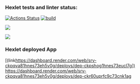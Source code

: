 ### Hexlet tests and linter status:
[![Actions Status](https://github.com/Kukuru5a/java-project-72/actions/workflows/hexlet-check.yml/badge.svg)](https://github.com/Kukuru5a/java-project-72/actions)
[![build](https://github.com/Kukuru5a/java-project-72/actions/workflows/build.yml/badge.svg)](https://github.com/Kukuru5a/java-project-72/actions/workflows/build.yml)

<a href="https://codeclimate.com/github/Kukuru5a/java-project-72/maintainability"><img src="https://api.codeclimate.com/v1/badges/f439a066b952ccfd6468/maintainability" /></a>

<a href="https://codeclimate.com/github/Kukuru5a/java-project-72/test_coverage"><img src="https://api.codeclimate.com/v1/badges/f439a066b952ccfd6468/test_coverage" /></a>


### Hexlet deployed App
[(link[https://dashboard.render.com/web/srv-ckpqva81hnes73eh5v0g/deploys/dep-ckpshog1hnes73eucl7g])
](https://dashboard.render.com/web/srv-ckpqva81hnes73eh5v0g/deploys/dep-ckr60uprfc9c73cnk1ag)https://dashboard.render.com/web/srv-ckpqva81hnes73eh5v0g/deploys/dep-ckr60uprfc9c73cnk1ag
